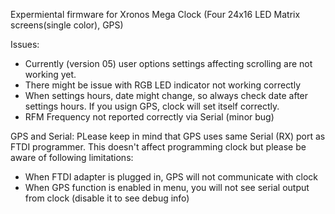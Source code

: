 Expermiental firmware for Xronos Mega Clock (Four 24x16 LED Matrix screens(single color), GPS)

Issues:
  - Currently (version 05) user options settings affecting scrolling are not working yet.
  - There might be issue with RGB LED indicator not working correctly
  - When settings hours, date might change, so always check date after settings hours. If you usign GPS, clock will set itself correctly.
  - RFM Frequency not reported correctly via Serial (minor bug)

GPS and Serial:
  PLease keep in mind that GPS uses same Serial (RX) port as FTDI programmer. This doesn't affect programming clock but please be aware of following limitations:
  - When FTDI adapter is plugged in, GPS will not communicate with clock
  - When GPS function is enabled in menu, you will not see serial output from clock (disable it to see debug info)

